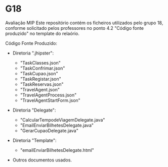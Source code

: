 # G18
Avaliação MIP
Este repositório contém os ficheiros utilizados pelo grupo 18, conforme solicitado pelos professores no ponto 4.2 "Código fonte produzido" no template do relaório.

Código Fonte Produzido:
* Diretoria ".jhipster":
  - "TaskClasses.json"
  - "TaskConfrimar.json"
  - "TaskCupao.json"
  - "TaskRegistar.json"
  - "TaskReservas.json"
  - "TravelAgent.json"
  - "TravelAgentProcess.json"
  - "TravelAgentStartForm.json"

* Diretoria "Delegate":
  - "CalcularTempodeViagemDelegate.java"
  - "EmailEnviarBilhetesDelegate.java"
  - "GerarCupaoDelegate.java"

* Diretoria "Template":
  - "emailEnviarBilhetesDelegate.html"


* Outros documentos usados.
